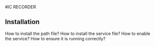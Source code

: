 #IC RECORDER

## Installation

How to install the path file?
How to install the service file?
How to enable the service?
How to ensure it is running correctly?
